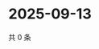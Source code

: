 # 2025-09-13

共 0 条

<!-- BEGIN ZHIHUVIDEO -->
<!-- 最后更新时间 Sat Sep 13 2025 11:15:08 GMT+0800 (China Standard Time) -->

<!-- END ZHIHUVIDEO -->
